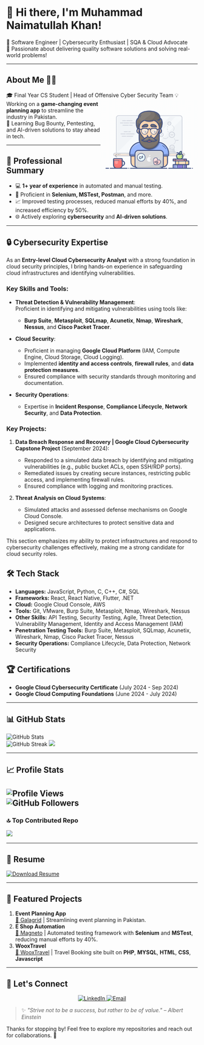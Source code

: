 # 👋 Hi there, I'm Muhammad Naimatullah Khan! 

🚀 Software Engineer | Cybersecurity Enthusiast | SQA & Cloud Advocate  
🌟 Passionate about delivering quality software solutions and solving real-world problems!

---

## About Me 🧑‍💻  
🎓 Final Year CS Student | Head of Offensive Cyber Security Team  <img align="right" style="width:16rem; height:auto" src="https://raw.githubusercontent.com/Elanza-48/Elanza-48/41a4790484e268102dfdab2b7c59d440d3ffafab/resources/img/geek.gif"/>
💡 Working on a **game-changing event planning app** to streamline the industry in Pakistan.  
🎯 Learning Bug Bounty, Pentesting, and AI-driven solutions to stay ahead in tech.

---

## 🌟 Professional Summary  
- 💻 **1+ year of experience** in automated and manual testing.  
- 🔧 Proficient in **Selenium, MSTest, Postman**, and more.  
- 📈 Improved testing processes, reduced manual efforts by 40%, and increased efficiency by 50%.  
- 🌐 Actively exploring **cybersecurity** and **AI-driven solutions**.

---

## 🔒 Cybersecurity Expertise  

As an **Entry-level Cloud Cybersecurity Analyst** with a strong foundation in cloud security principles, I bring hands-on experience in safeguarding cloud infrastructures and identifying vulnerabilities.  

### Key Skills and Tools:
- **Threat Detection & Vulnerability Management**:  
  Proficient in identifying and mitigating vulnerabilities using tools like:  
  - **Burp Suite**, **Metasploit**, **SQLmap**, **Acunetix**, **Nmap**, **Wireshark**, **Nessus**, and **Cisco Packet Tracer**.  

- **Cloud Security**:  
  - Proficient in managing **Google Cloud Platform** (IAM, Compute Engine, Cloud Storage, Cloud Logging).  
  - Implemented **identity and access controls**, **firewall rules**, and **data protection measures**.  
  - Ensured compliance with security standards through monitoring and documentation.  

- **Security Operations**:  
  - Expertise in **Incident Response**, **Compliance Lifecycle**, **Network Security**, and **Data Protection**.  

### Key Projects:  
1. **Data Breach Response and Recovery | Google Cloud Cybersecurity Capstone Project** (September 2024):  
   - Responded to a simulated data breach by identifying and mitigating vulnerabilities (e.g., public bucket ACLs, open SSH/RDP ports).  
   - Remediated issues by creating secure instances, restricting public access, and implementing firewall rules.  
   - Ensured compliance with logging and monitoring practices.  

2. **Threat Analysis on Cloud Systems**:  
   - Simulated attacks and assessed defense mechanisms on Google Cloud Console.  
   - Designed secure architectures to protect sensitive data and applications.  

This section emphasizes my ability to protect infrastructures and respond to cybersecurity challenges effectively, making me a strong candidate for cloud security roles.  


## 🛠️ Tech Stack  
- **Languages:** JavaScript, Python, C, C++, C#, SQL  
- **Frameworks:** React, React Native, Flutter, .NET  
- **Cloud:** Google Cloud Console, AWS  
- **Tools:** Git, VMware, Burp Suite, Metasploit, Nmap, Wireshark, Nessus  
- **Other Skills:** API Testing, Security Testing, Agile, Threat Detection, Vulnerability Management, Identity and Access Management (IAM)  
- **Penetration Testing Tools:** Burp Suite, Metasploit, SQLmap, Acunetix, Wireshark, Nmap, Cisco Packet Tracer, Nessus  
- **Security Operations:** Compliance Lifecycle, Data Protection, Network Security  


## 🏆 Certifications  
- **Google Cloud Cybersecurity Certificate** (July 2024 - Sep 2024)  
- **Google Cloud Computing Foundations** (June 2024 - July 2024)

---

## 📊 GitHub Stats  
![GitHub Stats](https://github-readme-stats.vercel.app/api?username=Cyber-Naimo&show_icons=true&theme=radical)  
![GitHub Streak](https://streak-stats.demolab.com/?user=Cyber-Naimo)
![](https://quotes-github-readme.vercel.app/api?type=horizontal&theme=radical)



---

## 📈 Profile Stats  
![Profile Views](https://komarev.com/ghpvc/?username=Cyber-Naimo&color=blue)  
![GitHub Followers](https://img.shields.io/github/followers/Cyber-Naimo?style=social)  
---

### 🔝 Top Contributed Repo
![](https://github-contributor-stats.vercel.app/api?username=Cyber-Naimo&limit=5&theme=tokyonight&combine_all_yearly_contributions=true)

--- 

## 📄 Resume  
[![Download Resume](https://img.shields.io/badge/Download-Resume-blue?style=flat-square)](https://github.com/Cyber-Naimo/Cyber-Naimo/blob/main/Muhammad_Naimatullah_Khan_SQA.pdf)  

---
## 🌟 Featured Projects  
1. **Event Planning App**  
   [🔗 Galagrid](https://github.com/Cyber-Naimo/Galagrid) | Streamlining event planning in Pakistan.  
2. **E Shop Automation**  
   [🔗 Magneto](https://github.com/Cyber-Naimo/Magneto) | Automated testing framework with **Selenium** and **MSTest**, reducing manual efforts by 40%.  
3. **WooxTravel**  
   [🔗 WooxTravel](https://github.com/Cyber-Naimo/WooxTravel) | Travel Booking site built on **PHP**, **MYSQL**, **HTML**, **CSS**, **Javascript**  

---

## 🤝 Let's Connect  

<p align="center">
  <a href="https://www.linkedin.com/in/muhammad-naimatullah-khan/">
    <img src="https://img.shields.io/badge/-LinkedIn-blue?style=flat-square&logo=linkedin&logoColor=white" alt="LinkedIn">
  </a>
  <a href="mailto:muhammadnaimatullahkhan99@gmail.com">
    <img src="https://img.shields.io/badge/-Email-red?style=flat-square&logo=gmail&logoColor=white" alt="Email">
  </a>
</p>

> ✨ *"Strive not to be a success, but rather to be of value." – Albert Einstein*  

Thanks for stopping by! Feel free to explore my repositories and reach out for collaborations. 🚀
